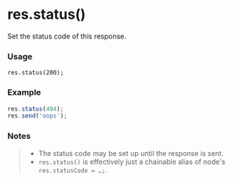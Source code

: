 # res.status()

Set the status code of this response.

### Usage
```usage
res.status(200);
```

### Example
```javascript
res.status(404);
res.send('oops');
```

### Notes
>+ The status code may be set up until the response is sent.
>+ `res.status()` is effectively just a chainable alias of node's `res.statusCode = …;`.










<docmeta name="displayName" value="res.status()">
<docmeta name="pageType" value="method">
